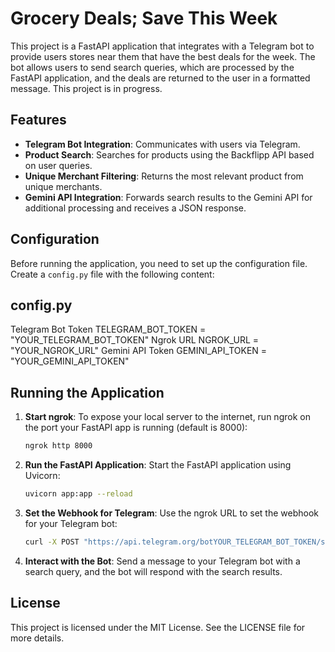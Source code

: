 # Grocery Deals; Save This Week

This project is a FastAPI application that integrates with a Telegram bot to provide users stores near them that have the best deals for the week. The bot allows users to send search queries, which are processed by the FastAPI application, and the deals are returned to the user in a formatted message. This project is in progress.

## Features

- **Telegram Bot Integration**: Communicates with users via Telegram.
- **Product Search**: Searches for products using the Backflipp API based on user queries.
- **Unique Merchant Filtering**: Returns the most relevant product from unique merchants.
- **Gemini API Integration**: Forwards search results to the Gemini API for additional processing and receives a JSON response.

## Configuration

Before running the application, you need to set up the configuration file. Create a `config.py` file with the following content:

## config.py
Telegram Bot Token
TELEGRAM_BOT_TOKEN = "YOUR_TELEGRAM_BOT_TOKEN"
Ngrok URL
NGROK_URL = "YOUR_NGROK_URL"
Gemini API Token
GEMINI_API_TOKEN = "YOUR_GEMINI_API_TOKEN"



## Running the Application

1. **Start ngrok**: To expose your local server to the internet, run ngrok on the port your FastAPI app is running (default is 8000):

   ```bash
   ngrok http 8000
   ```

2. **Run the FastAPI Application**: Start the FastAPI application using Uvicorn:

   ```bash
   uvicorn app:app --reload
   ```

3. **Set the Webhook for Telegram**: Use the ngrok URL to set the webhook for your Telegram bot:

   ```bash
   curl -X POST "https://api.telegram.org/botYOUR_TELEGRAM_BOT_TOKEN/setWebhook?url=YOUR_NGROK_URL/webhook"
   ```

4. **Interact with the Bot**: Send a message to your Telegram bot with a search query, and the bot will respond with the search results.

## License

This project is licensed under the MIT License. See the LICENSE file for more details.